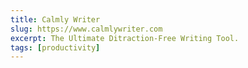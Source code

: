 ```yaml
---
title: Calmly Writer
slug: https://www.calmlywriter.com
excerpt: The Ultimate Ditraction-Free Writing Tool.
tags: [productivity]
---
```

